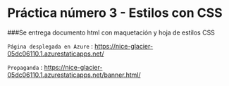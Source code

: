 # Práctica número 3 -  Estilos con CSS
###Se entrega documento html con maquetación y hoja de estilos CSS

`Página desplegada en Azure` : <https://nice-glacier-05dc06110.1.azurestaticapps.net/>

`Propaganda` : <https://nice-glacier-05dc06110.1.azurestaticapps.net/banner.html/>
